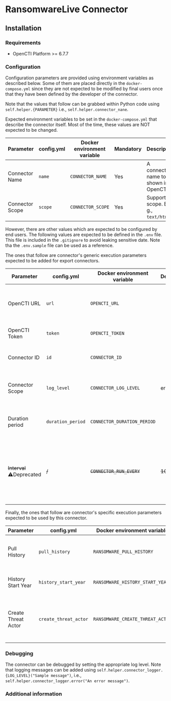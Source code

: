 # RansomwareLive Connector

<!--
General description of the connector
* What it does
* How it works
* Special requirements
* Use case description
* ...
-->

## Installation

### Requirements

- OpenCTI Platform >= 6.7.7

### Configuration

Configuration parameters are provided using environment variables as described below.
Some of them are placed directly in the `docker-compose.yml` since they are not expected to be modified by final users once that they have been defined by the developer of the connector.

Note that the values that follow can be grabbed within Python code using `self.helper.{PARAMETER}` i.e., `self.helper.connector_nane`.

Expected environment variables to be set in the  `docker-compose.yml` that describe the connector itself.
Most of the time, these values are NOT expected to be changed.

| Parameter       | config.yml | Docker environment variable  | Mandatory | Description                              |
|-----------------|------------|------------------------------|-----------|------------------------------------------|
| Connector Name  | `name`     | `CONNECTOR_NAME`             | Yes       | A connector name to be shown in OpenCTI. |                                                                                                                   |
| Connector Scope | `scope`    | `CONNECTOR_SCOPE`            | Yes       | Supported scope. E. g., `text/html`.     |

However, there are other values which are expected to be configured by end users.
The following values are expected to be defined in the `.env` file.
This file is included in the `.gitignore` to avoid leaking sensitive date. 
Note tha the `.env.sample` file can be used as a reference.

The ones that follow are connector's generic execution parameters expected to be added for export connectors.

| Parameter                   | config.yml        | Docker environment variable  | Default | Mandatory | Description                                                                                                                                                                   |
|-----------------------------|-------------------|------------------------------|---------|-----------|-------------------------------------------------------------------------------------------------------------------------------------------------------------------------------|
| OpenCTI URL                 | `url`             | `OPENCTI_URL`                |         | Yes       | The URL of the OpenCTI platform. Note that final `/` should be avoided. Example value: `http://opencti:8080`                                                                  |
| OpenCTI Token               | `token`           | `OPENCTI_TOKEN`              |         | Yes       | The API token for authenticating with OpenCTI.                                                                                                                                |
| Connector ID                | `id`              | `CONNECTOR_ID`               |         | Yes       | A valid arbitrary `UUIDv4` that must be unique for this connector.                                                                                                            |
| Connector Scope             | `log_level`       | `CONNECTOR_LOG_LEVEL`        | error   | No        | The log level for this connector, could be `debug`, `info`, `warn` or `error` (less verbose).                                                                                 |
| Duration period             | `duration_period` | `CONNECTOR_DURATION_PERIOD`  |         | Yes       | Determines the time interval between each launch of the connector in ISO 8601, ex: PT30M.                                                                                     |
| ~~Interval~~ ⚠️Deprecated   | ~~/~~             | ~~`CONNECTOR_RUN_EVERY`~~    | ~~10m~~ | ~~❌~~     | The time unit is represented by a single character at the end of the string: d for days, h for hours, m for minutes, and s for seconds. e.g., 30s is 30 seconds. 1d is 1 day. |


Finally, the ones that follow are connector's specific execution parameters expected to be used by this connector.

| Parameter                 | config.yml            | Docker environment variable      | Default | Mandatory | Description                                              |
|---------------------------|-----------------------|----------------------------------|---------|-----------|----------------------------------------------------------|
| Pull History              | `pull_history`        | `RANSOMWARE_PULL_HISTORY`        | False   | No        | Whether to pull historic data (Default: false)           |
| History Start Year        | `history_start_year`  | `RANSOMWARE_HISTORY_START_YEAR`  | 2023    | No        | The year to start from (Default: 2020)                   |
| Create Threat Actor       | `create_threat_actor` | `RANSOMWARE_CREATE_THREAT_ACTOR` | False   | No        | Whether to create a Threat Actor object (Default: false) |

### Debugging

The connector can be debugged by setting the appropriate log level.
Note that logging messages can be added using `self.helper.connector_logger.{LOG_LEVEL}("Sample message")`, i.e., `self.helper.connector_logger.error("An error message")`.

<!-- Any additional information to help future users debug and report detailed issues concerning this connector -->

### Additional information


<!--
Any additional information about this connector
* What information is ingested/updated/changed
* What should the user take into account when using this connector
* ...
-->
